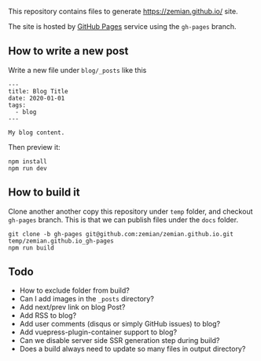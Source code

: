 This repository contains files to generate https://zemian.github.io/ site.

The site is hosted by [GitHub Pages](https://docs.github.com/en/github/working-with-github-pages) service using the `gh-pages` branch.

## How to write a new post

Write a new file under `blog/_posts` like this

```
---
title: Blog Title
date: 2020-01-01
tags: 
  - blog
---

My blog content.

```

Then preview it:
	
	npm install
	npm run dev

## How to build it

Clone another another copy this repository under `temp` folder, and checkout `gh-pages` branch. This is that we can publish files under the `docs` folder.

	git clone -b gh-pages git@github.com:zemian/zemian.github.io.git temp/zemian.github.io_gh-pages
	npm run build

## Todo

* How to exclude folder from build?
* Can I add images in the `_posts` directory?
* Add next/prev link on blog Post?
* Add RSS to blog?
* Add user comments (disqus or simply GitHub issues) to blog?
* Add vuepress-plugin-container support to blog?
* Can we disable server side SSR generation step during build?
* Does a build always need to update so many files in output directory?
